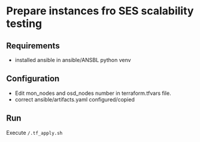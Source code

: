 # Prepare instances fro SES scalability testing 

## Requirements

- installed ansible in ansible/ANSBL python venv 

## Configuration

- Edit mon_nodes and osd_nodes number in terraform.tfvars file.
- correct ansible/artifacts.yaml configured/copied 

## Run

Execute `/.tf_apply.sh`



